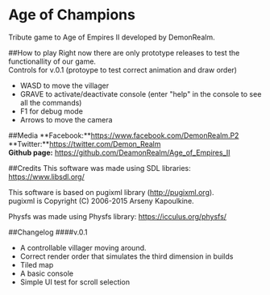 # Age of Champions
Tribute game to Age of Empires II developed by DemonRealm.


##How to play
Right now there are only prototype releases to test the functionallity of our game.    
Controls for v.0.1 (protoype to test correct animation and draw order)   
* WASD to move the villager
* GRAVE to activate/deactivate console (enter "help" in the console to see all the commands)
* F1 for debug mode
* Arrows to move the camera

##Media 
**Facebook:**https://www.facebook.com/DemonRealm.P2    
**Twitter:**https://twitter.com/Demon_Realm    
**Github page:** https://github.com/DeamonRealm/Age_of_Empires_II


##Credits
This software was made using SDL libraries: https://www.libsdl.org/   

This software is based on pugixml library (http://pugixml.org).   
pugixml is Copyright (C) 2006-2015 Arseny Kapoulkine. 

Physfs was made using Physfs library: https://icculus.org/physfs/



##Changelog
####v.0.1
* A controllable villager moving around.
* Correct render order that simulates the third dimension in builds
* Tiled map 
* A basic console
* Simple UI test for scroll selection
